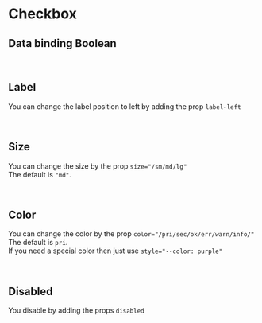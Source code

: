 # Checkbox

## Data binding Boolean

<hhl-live-editor title="" htmlCode=' 
    <template>
     <div class="flexRow items-center gap-4 flexWrap">
        <H_checkbox label="CheckBox 1" v-model="check"></H_checkbox>
        <H_checkbox label="CheckBox 2" v-model="check"></H_checkbox>    
        <H_checkbox label="CheckBox 3" v-model="check"></H_checkbox>
        <H_input :model-value="check ? `true` : `false`" label="value"></H_input>
    </div>
    </template>
    <script>
        const check = ref(true);
        return {check}
    </script>
'>
</hhl-live-editor>

<br>

## Label

You can change the label position to left by adding the prop `label-left`

<hhl-live-editor title="" htmlCode='
    <template>
     <div class="flexRow items-center gap-4 flexWrap">
        <H_checkbox label="label standard" v-model="check"></H_checkbox>
        <H_checkbox label-left label="Label left" :value="check"></H_checkbox>  
        <div class="flex-1" /> 
    </div>
    </template>
    <script>
        const check = ref(true);
        return {check}
    </script>
'>
</hhl-live-editor>

<br>

## Size

You can change the size by the prop `size="/sm/md/lg"`<br>
The default is `"md"`.

<hhl-live-editor title="" htmlCode='
    <template>
     <div class="flexRow items-center gap-4 flexWrap">
        <H_checkbox size="sm" label="CheckBox small (sm)" v-model="check"></H_checkbox>
        <H_checkbox size="md"  label="CheckBox standard (md)" v-model="check"></H_checkbox>    
        <H_checkbox size="lg" label="CheckBox large (lg)" v-model="check"></H_checkbox>
    </div>
    </template>
    <script>
        const check = ref(true);
        return {check}
    </script>
'>
</hhl-live-editor>

<br>

## Color

You can change the color by the prop `color="/pri/sec/ok/err/warn/info/"`<br>
The default is `pri`.<br>
If you need a special color then just use `style="--color: purple"`

<hhl-live-editor title="" htmlCode='
    <template>
     <div class="flexRow items-center gap-4 flexWrap">
        <H_checkbox color="pri" label="col-pri" v-model="check"></H_checkbox>
        <H_checkbox color="sec" label="col-sec" v-model="check"></H_checkbox>    
        <H_checkbox color="ok" label="col-ok" v-model="check"></H_checkbox>
        <H_checkbox color="err" label="col-err" v-model="check"></H_checkbox>
        <H_checkbox color="warn" label="col-warn" v-model="check"></H_checkbox>
        <H_checkbox color="info" label="col-info" v-model="check"></H_checkbox>
        <H_checkbox style="--color: purple;" label="purple" v-model="check"></H_checkbox>
    </div>
    </template>
    <script>
        const check = ref(true);
        return {check}
    </script>
'>
</hhl-live-editor>

<br>

## Disabled

You disable by adding the props `disabled`

<hhl-live-editor title="" htmlCode='
    <template>
         <div class="flexRow items-center gap-4 flexWrap">
            <H_checkbox disabled color="pri" label="col-pri" v-model="check"></H_checkbox>
            <H_checkbox disabled color="sec" label="col-sec" v-model="check"></H_checkbox>    
            <H_checkbox disabled color="ok" label="col-ok" v-model="check"></H_checkbox>
            <H_checkbox disabled color="err" label="col-err" v-model="check"></H_checkbox>
            <H_checkbox disabled color="warn" label="col-warn" v-model="check"></H_checkbox>
            <H_checkbox disabled color="info" label="col-info" v-model="check"></H_checkbox>
            <H_checkbox disabled style="--color: purple;" label="purple" v-model="check"></H_checkbox>
        </div>
    </template>
    <script>
        const check = ref(true);
        return {check}
    </script>
'>
</hhl-live-editor>

<br>
